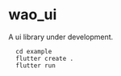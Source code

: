 # wao_ui

A ui library under development.

```shell
  cd example
  flutter create .
  flutter run
```

